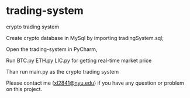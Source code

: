 # trading-system
crypto trading system


Create crypto database in MySql by importing tradingSystem.sql;

Open the trading-system in PyCharm,

Run BTC.py ETH.py LIC.py for getting real-time market price

Than run main.py as the crypto trading system


Please contact me (xl2841@nyu.edu) if you have any question or problem on this project.
